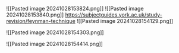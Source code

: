 ![[Pasted image 20241028153824.png]]
![[Pasted image 20241028153840.png]]
https://subjectguides.york.ac.uk/study-revision/feynman-technique
![[Pasted image 20241028154129.png]]

![[Pasted image 20241028154303.png]]

![[Pasted image 20241028154414.png]]